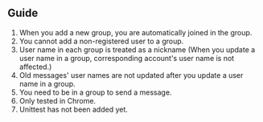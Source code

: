 
## Guide

1. When you add a new group, you are automatically joined in the group.
2. You cannot add a non-registered user to a group. 
3. User name in each group is treated as a nickname (When you update a user name in a group, corresponding account's user name is not affected.)
4. Old messages' user names are not updated after you update a user name in a group.
5. You need to be in a group to send a message.
6. Only tested in Chrome.
7. Unittest has not been added yet. 
